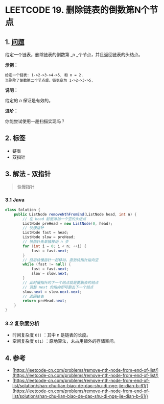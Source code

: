 # LEETCODE 19. 删除链表的倒数第N个节点

## 1. [问题](https://leetcode-cn.com/problems/remove-nth-node-from-end-of-list/)

给定一个链表，删除链表的倒数第 _n _个节点，并且返回链表的头结点。

**示例：**

```
给定一个链表: 1->2->3->4->5, 和 n = 2.
当删除了倒数第二个节点后，链表变为 1->2->3->5.
```

**说明：**

给定的 _n_ 保证是有效的。

**进阶：**

你能尝试使用一趟扫描实现吗？

## 2. 标签

* 链表
* 双指针

## 3. 解法 - 双指针

> 快慢指针

### 3.1 Java

```java
class Solution {
    public ListNode removeNthFromEnd(ListNode head, int n) {
        // 在 head 前面添加一个空的头结点
        ListNode preHead = new ListNode(0, head);
        // 快慢指针
        ListNode fast = head;
        ListNode slow = preHead;
        // 快指针先单独移动 n 步
        for (int i = 0; i < n; ++i) {
            fast = fast.next;
        }
        // 然后快慢指针一起移动，直到快指针指向空
        while (fast != null) {
            fast = fast.next;
            slow = slow.next;
        }
        // 此时慢指针的下一个结点就是要删去的结点
        // 调整 next 的指向即可删去下一个结点
        slow.next = slow.next.next;
        // 返回链表
        return preHead.next;
    }
}
```

### 3.2 复杂度分析

* 时间复杂度 `O()` ：其中  n  是链表的长度。
* 空间复杂度 `O(1)` ：原地算法，未占用额外的存储空间。

## 4. 参考

* [https://leetcode-cn.com/problems/remove-nth-node-from-end-of-list/](https://leetcode-cn.com/problems/remove-nth-node-from-end-of-list/)
* [https://leetcode-cn.com/problems/remove-nth-node-from-end-of-list/solution/shan-chu-lian-biao-de-dao-shu-di-nge-jie-dian-b-61/](https://leetcode-cn.com/problems/remove-nth-node-from-end-of-list/solution/shan-chu-lian-biao-de-dao-shu-di-nge-jie-dian-b-61/)
